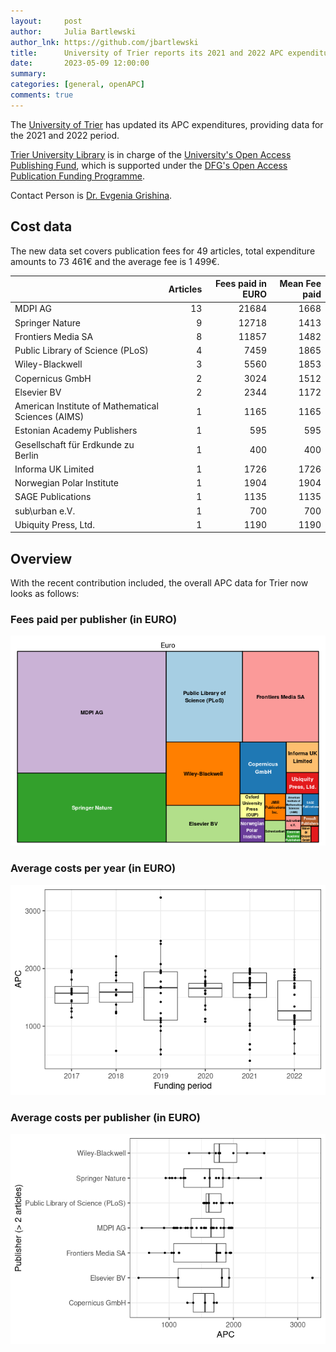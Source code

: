 ```yaml
---
layout:     post
author:     Julia Bartlewski
author_lnk: https://github.com/jbartlewski
title:      University of Trier reports its 2021 and 2022 APC expenditures
date:       2023-05-09 12:00:00
summary:    
categories: [general, openAPC]
comments: true
---
```




The [University of Trier](https://www.uni-trier.de) has updated its APC expenditures, providing data for the 2021 and 2022 period.

[Trier University Library](https://www.uni-trier.de/index.php?id=678&L=2) is in charge of the [University's Open Access Publishing Fund](https://www.uni-trier.de/index.php?id=60802), which is supported under the [DFG's Open Access Publication Funding Programme](https://www.dfg.de/en/research_funding/programmes/infrastructure/lis/open_access/infrastructure_funding/).

Contact Person is [Dr. Evgenia Grishina](mailto:openaccess@uni-trier.de).

## Cost data



The new data set covers publication fees for 49 articles, total expenditure amounts to 73 461€ and the average fee is 1 499€.



|                                                   | Articles| Fees paid in EURO| Mean Fee paid|
|:--------------------------------------------------|--------:|-----------------:|-------------:|
|MDPI AG                                            |       13|             21684|          1668|
|Springer Nature                                    |        9|             12718|          1413|
|Frontiers Media SA                                 |        8|             11857|          1482|
|Public Library of Science (PLoS)                   |        4|              7459|          1865|
|Wiley-Blackwell                                    |        3|              5560|          1853|
|Copernicus GmbH                                    |        2|              3024|          1512|
|Elsevier BV                                        |        2|              2344|          1172|
|American Institute of Mathematical Sciences (AIMS) |        1|              1165|          1165|
|Estonian Academy Publishers                        |        1|               595|           595|
|Gesellschaft für Erdkunde zu Berlin                |        1|               400|           400|
|Informa UK Limited                                 |        1|              1726|          1726|
|Norwegian Polar Institute                          |        1|              1904|          1904|
|SAGE Publications                                  |        1|              1135|          1135|
|sub\urban e.V.                                     |        1|               700|           700|
|Ubiquity Press, Ltd.                               |        1|              1190|          1190|

## Overview

With the recent contribution included, the overall APC data for Trier now looks as follows:

### Fees paid per publisher (in EURO)

![plot of chunk tree_trier_2023_05_11_full](/figure/tree_trier_2023_05_11_full-1.png)

###  Average costs per year (in EURO)

![plot of chunk box_trier_2023_05_11_year_full](/figure/box_trier_2023_05_11_year_full-1.png)

###  Average costs per publisher (in EURO)

![plot of chunk box_trier_2023_05_11_publisher_full](/figure/box_trier_2023_05_11_publisher_full-1.png)
